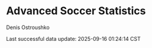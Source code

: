 # Advanced Soccer Statistics
Denis Ostroushko

<!-- gfm -->

Last successful data update: 2025-09-16 01:24:14 CST
